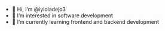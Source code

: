 - 👋 Hi, I’m @iyioladejo3
- 👀 I’m interested in software development
- 🌱 I’m currently learning frontend and backend development


